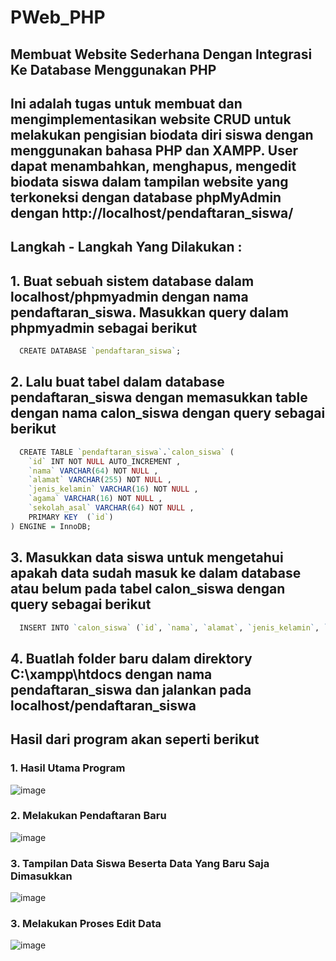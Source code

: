 # PWeb_PHP
## Membuat Website Sederhana Dengan Integrasi Ke Database Menggunakan PHP

## Ini adalah tugas untuk membuat dan mengimplementasikan website CRUD  untuk melakukan pengisian biodata diri siswa dengan menggunakan bahasa PHP dan XAMPP. User dapat menambahkan, menghapus, mengedit biodata siswa dalam tampilan website yang terkoneksi dengan database phpMyAdmin dengan http://localhost/pendaftaran_siswa/

## Langkah - Langkah Yang Dilakukan :
## 1. Buat sebuah sistem database dalam localhost/phpmyadmin dengan nama pendaftaran_siswa. Masukkan query dalam phpmyadmin sebagai berikut 

```R
  CREATE DATABASE `pendaftaran_siswa`;
``` 

## 2. Lalu buat tabel dalam database pendaftaran_siswa dengan memasukkan table dengan nama calon_siswa dengan query sebagai berikut

```R
  CREATE TABLE `pendaftaran_siswa`.`calon_siswa` (
    `id` INT NOT NULL AUTO_INCREMENT ,  
    `nama` VARCHAR(64) NOT NULL ,  
    `alamat` VARCHAR(255) NOT NULL ,  
    `jenis_kelamin` VARCHAR(16) NOT NULL ,  
    `agama` VARCHAR(16) NOT NULL ,  
    `sekolah_asal` VARCHAR(64) NOT NULL ,    
    PRIMARY KEY  (`id`)
) ENGINE = InnoDB;
``` 

## 3. Masukkan data siswa untuk mengetahui apakah data sudah masuk ke dalam database atau belum pada tabel calon_siswa dengan query sebagai berikut

```R
  INSERT INTO `calon_siswa` (`id`, `nama`, `alamat`, `jenis_kelamin`, `agama`, `sekolah_asal`) VALUES (NULL, 'Tio', 'Jl. Mulyosari Mas No.C8', 'laki-laki', 'Islam', 'SMPN Al-Ummah Jombang');
``` 

## 4. Buatlah folder baru dalam direktory C:\xampp\htdocs dengan nama pendaftaran_siswa dan jalankan pada localhost/pendaftaran_siswa

## Hasil dari program akan seperti berikut 





### 1. Hasil Utama Program
![image](https://github.com/tiostwn/PWEB-CRUD-Siswa/assets/53292102/02f9379f-8fc2-41da-b66e-7462255de43b)

### 2. Melakukan Pendaftaran Baru
![image](https://github.com/tiostwn/PWEB-CRUD-Siswa/assets/53292102/2309e581-8361-4c21-81c9-5a5896e3630c)


### 3. Tampilan Data Siswa Beserta Data Yang Baru Saja Dimasukkan
![image](https://github.com/tiostwn/PWEB-CRUD-Siswa/assets/53292102/d870449c-9e89-4648-97dd-8bd8735c6ae2)

### 3. Melakukan Proses Edit Data
![image](https://github.com/tiostwn/PWEB-CRUD-Siswa/assets/53292102/6e0372c3-bf1f-4f52-a799-c2d17b8d164a)


